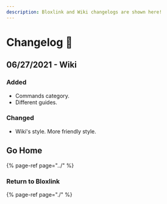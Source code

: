 ```yaml
---
description: Bloxlink and Wiki changelogs are shown here!
---
```


# Changelog 🧪

## 06/27/2021 - Wiki

### Added

* Commands category.
* Different guides.

### Changed

* Wiki's style. More friendly style.

## Go Home

{% page-ref page="../" %}

### Return to Bloxlink

{% page-ref page="./" %}



